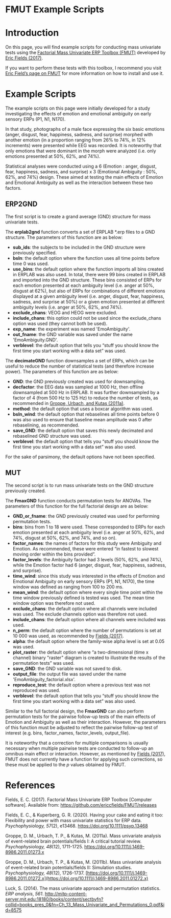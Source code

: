 # FMUT Example Scripts

# Introduction

On this page, you will find example scripts for conducting mass univariate tests using the [Factorial Mass Univariate ERP Toolbox (FMUT)](https://github.com/ericcfields/FMUT/releases) developed by [Eric Fields (2017)](https://github.com/ericcfields/FMUT/wiki).

If you want to perform these tests with this toolbox, I recommend you visit [Eric Field’s page on FMUT](https://github.com/ericcfields/FMUT/wiki) for more information on how to install and use it.

# Example Scripts

The example scripts on this page were initially developed for a study investigating the effects of emotion and emotional ambiguity on early sensory ERPs (P1, N1, N170). 

In that study, photographs of a male face expressing the six basic emotions (anger, disgust, fear, happiness, sadness, and surprise) morphed with another emotion (in a proportion ranging from 26% to 74%, in 12% increments) were presented while EEG was recorded. It is noteworthy that only emotions that were dominant in the morph were analyzed (i.e. only emotions presented at 50%, 62%, and 74%).

Statistical analyses were conducted using a 6 (Emotion : anger, disgust, fear, happiness, sadness, and surprise) x 3 (Emotional Ambiguity : 50%, 62%, and 74%) design. These aimed at testing the main effects of Emotion and Emotional Ambiguity as well as the interaction between these two factors.

## ERP2GND

The first script is to create a grand average (GND) structure for mass univariate tests.

The **erplab2gnd** function converts a set of ERPLAB *.erp files to a GND structure. The parameters of this function are as below:

- **sub_ids**: the subjects to be included in the GND structure were previously specified.
- **bsln**: the default option where the function uses all time points before time 0 was used.
- **use_bins**: the default option where the function imports all bins created in ERPLAB was also used. In total, there were 99 bins created in ERPLAB and imported into the GND structure. These bins consisted of ERPs for each emotion presented at each ambiguity level (i.e. anger at 50%, disgust at 62%), but also of ERPs for combinations of different emotions displayed at a given ambiguity level (i.e. anger, disgust, fear, happiness, sadness, and surprise at 50%) or a given emotion presented at different ambiguity levels (i.e. anger at 50%, 62%, and 74%).
- **exclude_chans**: VEOG and HEOG were excluded.
- **include_chans**: this option could not be used since the exclude_chans option was used (they cannot both be used).
- **exp_name**: the experiment was named 'EmoAmbiguity'.
- **out_fname**: the GND variable was saved under the name 'EmoAmbiguity.GND'.
- **verblevel**: the default option that tells you “stuff you should know the first time you start working with a data set” was used.

The **decimateGND** function downsamples a set of ERPs, which can be useful to reduce the number of statistical tests (and therefore increase power). The parameters of this function are as below:

- **GND**: the GND previously created was used for downsampling.
- **decfactor**: the EEG data was sampled at 1000 Hz, then offline downsampled at 500 Hz in ERPLAB. It was further downsampled by a factor of 4 (from 500 Hz to 125 Hz) to reduce the number of tests, as recommended in [Groppe, Urbach, and Kutas (2011a)](https://doi.org/10.1111/j.1469-8986.2011.01273.x).
- **method**: the default option that uses a boxcar algorithm was used.
- **bsln_wind**: the default option that rebaselines all time points before 0 was also used to ensure that baseline mean amplitude was 0 after rebaselining, as recommended.
- **save_GND**: the default option that saves this newly decimated and rebaselined GND structure was used.
- **verblevel**: the default option that tells you “stuff you should know the first time you start working with a data set” was also used.

For the sake of parsimony, the default options have not been specified.

## MUT

The second script is to run mass univariate tests on the GND structure previously created.

The **FmaxGND** function conducts permutation tests for ANOVAs. The parameters of this function for the full factorial design are as below:

- **GND_or_fname**: the GND previously created was used for performing permutation tests.
- **bins**: bins from 1 to 18 were used. These corresponded to ERPs for each emotion presented at each ambiguity level (i.e. anger at 50%, 62%, and 74%, disgust at 50%, 62%, and 74%, and so on).
- **factor_names**: the names of factors for this study were Ambiguity and Emotion. As recommended, these were entered “in fastest to slowest moving order within the bins provided”. 
- **factor_levels**: the Ambiguity factor had 3 levels (50%, 62%, and 74%), while the Emotion factor had 6 (anger, disgust, fear, happiness, sadness, and surprise).
- **time_wind**: since this study was interested in the effects of Emotion and Emotional Ambiguity on early sensory ERPs (P1, N1, N170), the time window was defined as ranging from 100 to 200 ms.
- **mean_wind**: the default option where every single time point within the time window previously defined is tested was used. The mean time window option was therefore not used.
- **exclude_chans**: the default option where all channels were included was used. The exclude channels option was therefore not used.
- **include_chans**: the default option where all channels were included was used.
- **n_perm**: the default option where the number of permutations is set at 10 000 was used, as recommended by [Fields (2017)](https://github.com/ericcfields/FMUT/wiki/Using-FMUT).
- **alpha**: the default option where the family-wise alpha level is set at 0.05 was used.
- **plot_raster**: the default option where “a two-dimensional (time x channel) binary "raster" diagram is created to illustrate the results of the permutation tests” was used.
- **save_GND**: the GND variable was not saved to disk.
- **output_file**: the output file was saved under the name 'EmoAmbiguity_factorial.xlsx'.
- **reproduce_test**: the default option where a previous test was not reproduced was used.
- **verblevel**: the default option that tells you “stuff you should know the first time you start working with a data set” was also used.

Similar to the full factorial design, the **FmaxGND** can also perform permutation tests for the pairwise follow-up tests of the main effects of Emotion and Ambiguity as well as their interaction. However, the parameters of this function must be adjusted to reflect the pairwise follow-up test of interest (e.g. bins, factor_names, factor_levels, output_file).  

It is noteworthy that a correction for multiple comparisons is usually necessary when multiple pairwise tests are conducted to follow-up an omnibus main effect or interaction. However, as mentioned by [Fields (2017)](https://github.com/ericcfields/FMUT/wiki/Using-FMUT), FMUT does not currently have a function for applying such corrections, so these must be applied to the *p* values obtained by FMUT.

# References

Fields, E. C. (2017). Factorial Mass Univariate ERP Toolbox [Computer software]. Available from: https://github.com/ericcfields/FMUT/releases

Fields, E. C., & Kuperberg, G. R. (2020). Having your cake and eating it too: Flexibility and power with mass univariate statistics for ERP data. *Psychophysiology, 57*(2), e13468. https://doi.org/10.1111/psyp.13468

Groppe, D. M., Urbach, T. P., & Kutas, M. (2011a). Mass univariate analysis of event-related brain potentials/fields I: A critical tutorial review. *Psychophysiology, 48*(12), 1711-1725.  https://doi.org/10.1111/j.1469-8986.2011.01273.x

Groppe, D. M., Urbach, T. P., & Kutas, M. (2011b). Mass univariate analysis of event-related brain potentials/fields II: Simulation studies.  _Psychophysiology, 48_(12), 1726-1737.  [https://doi.org/10.1111/j.1469-8986.2011.01272.x](https://doi.org/10.1111/j.1469-8986.2011.01272.x)

Luck, S. (2014). The mass univariate approach and permutation statistics. _ERP analysis_, _561_. http://mitp-content-server.mit.edu:18180/books/content/sectbyfn?collid=books_pres_0&fn=Ch_13_Mass_Univariate_and_Permutations_0.pdf&id=8575
